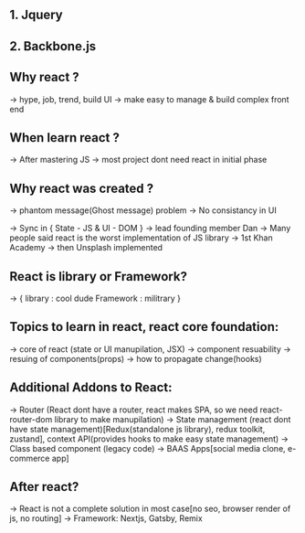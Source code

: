 ## 1. Jquery 
## 2. Backbone.js

## Why react ?
-> hype, job, trend, build UI
-> make easy to manage & build complex front end

## When learn react ?
-> After mastering JS 
-> most project dont need react in initial phase

## Why react was created ? 

-> phantom message(Ghost message) problem
-> No consistancy in UI

-> Sync in {
    State - JS & UI - DOM
}
-> lead founding member Dan
-> Many people said react is the worst implementation of JS library
-> 1st Khan Academy
-> then Unsplash implemented 

## React is library or Framework?
-> {
    library : cool dude
    Framework : militrary 
}

## Topics to learn in react, react core foundation: 
-> core of react (state or UI manupilation, JSX)
-> component resuability
-> resuing of components(props)
-> how to propagate change(hooks)

## Additional Addons to React:
-> Router (React dont have a router, react makes SPA, so we need react-router-dom library to make manupilation)
-> State management (react dont have state management)[Redux(standalone js library), redux toolkit, zustand], context API(provides hooks to make easy state management)
-> Class based component (legacy code)
-> BAAS Apps[social media clone, e-commerce app]


## After react?
-> React is not a complete solution in most case[no seo, browser render of js, no routing]
-> Framework: Nextjs, Gatsby, Remix 